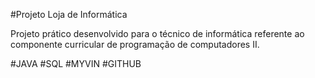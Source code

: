 #Projeto Loja de Informática

Projeto prático desenvolvido para o técnico de informática referente ao componente curricular de programação de computadores II.

#JAVA #SQL #MYVIN #GITHUB
